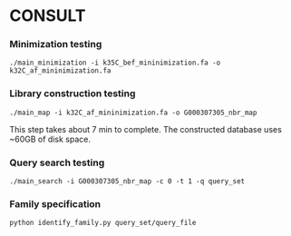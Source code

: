 # CONSULT

### Minimization testing
```
./main_minimization -i k35C_bef_mininimization.fa -o k32C_af_mininimization.fa
```


### Library construction testing
```
./main_map -i k32C_af_mininimization.fa -o G000307305_nbr_map
```
This step takes about 7 min to complete. The constructed database uses ~60GB of disk space.

### Query search testing
```
./main_search -i G000307305_nbr_map -c 0 -t 1 -q query_set
```

### Family specification

```
python identify_family.py query_set/query_file
```
